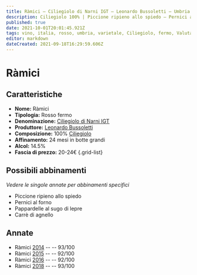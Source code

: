 ```yaml
---
title: Ràmici – Ciliegiolo di Narni IGT – Leonardo Bussoletti – Umbria (IT) – 20-24€ – 5★
description: Ciliegiolo 100% | Piccione ripieno allo spiedo – Pernici al forno – Pappardelle al sugo di lepre – Carrè di agnello
published: true
date: 2021-10-01T20:01:45.921Z
tags: vino, italia, rosso, umbria, varietale, Ciliegiolo, fermo, Valutazioni | 5 stelle, Pappardelle al sugo di lepre, Piccione ripieno allo spiedo, Pernici al forno, Carrè di agnello, Prezzi | 20-24€
editor: markdown
dateCreated: 2021-09-18T16:29:59.606Z
---
```


# Ràmici

## Caratteristiche
- **Nome:** Ràmici
- **Tipologia:** Rosso fermo
- **Denominazione:** [Ciliegiolo di Narni IGT](/denominazioni/Italia/Umbria/IGT/Ciliegiolo-di-Narni) 
- **Produttore:** [Leonardo Bussoletti](/produttori/Italia/Umbria/Leonardo-Bussoletti) 
- **Composizione:** 100% [Ciliegiolo](/vitigni/Italia/bacca-nera/ciliegiolo) 
- **Affinamento:** 24 mesi in botte grandi 
- **Alcol:** 14.5%
- **Fascia di prezzo:** 20-24€
{.grid-list}




## Possibili abbinamenti
*Vedere le singole annate per abbinamenti specifici*

- Piccione ripieno allo spiedo
- Pernici al forno
- Pappardelle al sugo di lepre 
- Carrè di agnello 


## Annate
- Ràmici [2014](vini/Italia/Umbria/Leonardo-Bussoletti/Ramici/2014) -- <span class="star-5"></span> -- 93/100
- Ràmici [2015](vini/Italia/Umbria/Leonardo-Bussoletti/Ramici/2015) -- <span class="star-5"></span> -- 92/100
- Ràmici [2016](vini/Italia/Umbria/Leonardo-Bussoletti/Ramici/2016) -- <span class="star-5"></span> -- 92/100
- Ràmici [2018](vini/Italia/Umbria/Leonardo-Bussoletti/Ramici/2018) -- <span class="star-5"></span> -- 93/100
